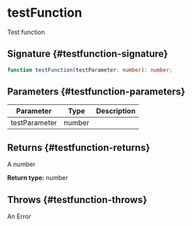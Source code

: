 # testFunction

Test function

## Signature {#testfunction-signature}

```typescript
function testFunction(testParameter: number): number;
```

## Parameters {#testfunction-parameters}

|  Parameter | Type | Description |
|  --- | --- | --- |
|  testParameter | number |  |

## Returns {#testfunction-returns}

A number

<b>Return type:</b> number

## Throws {#testfunction-throws}

An Error